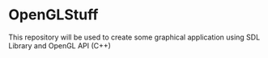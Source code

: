 # OpenGLStuff
This repository will be used to create some graphical application using SDL Library and OpenGL API (C++)
